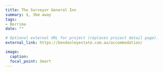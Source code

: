 ```yaml
---
title: The Surveyor General Inn
summary: $, 3km away
tags:
- Berrima
date: ""

# Optional external URL for project (replaces project detail page).
external_link: https://bendooleyestate.com.au/accommodation/

image:
  caption:
  focal_point: Smart
---
```

